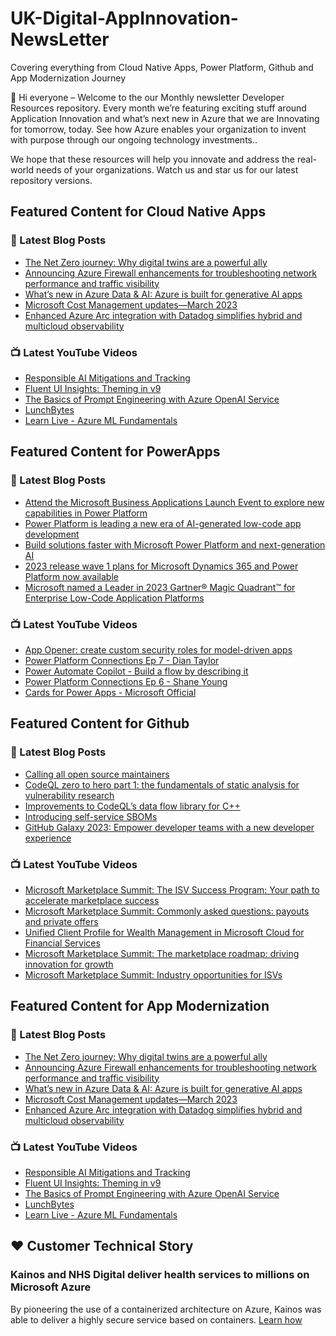 # UK-Digital-AppInnovation-NewsLetter

Covering everything from Cloud Native Apps, Power Platform, Github and App Modernization Journey

👋 Hi everyone – Welcome to the our Monthly newsletter Developer Resources repository. Every month we’re featuring exciting stuff around Application Innovation and what’s next new in Azure that we are Innovating for tomorrow, today. See how Azure enables your organization to invent with purpose through our ongoing technology investments..


We hope that these resources will help you innovate and address the real-world needs of your organizations. Watch us and star us for our latest repository versions.

## Featured Content for Cloud Native Apps


### 📝 Latest Blog Posts

    
<!-- BLOGCNA:START -->
- [The Net Zero journey: Why digital twins are a powerful ally](https://azure.microsoft.com/blog/the-net-zero-journey-why-digital-twins-are-a-powerful-ally/)
- [Announcing Azure Firewall enhancements for troubleshooting network performance and traffic visibility](https://azure.microsoft.com/blog/announcing-azure-firewall-enhancements-for-troubleshooting-network-performance-and-traffic-visibility/)
- [What’s new in Azure Data & AI: Azure is built for generative AI apps](https://azure.microsoft.com/blog/what-s-new-in-azure-data-and-ai-azure-is-built-for-generative-ai-apps/)
- [Microsoft Cost Management updates—March 2023](https://azure.microsoft.com/blog/microsoft-cost-management-updates-march-2023/)
- [Enhanced Azure Arc integration with Datadog simplifies hybrid and multicloud observability](https://azure.microsoft.com/blog/enhanced-azure-arc-integration-with-datadog-simplifies-hybrid-and-multicloud-observability/)
<!-- BLOGCNA:END -->

### 📺 Latest YouTube Videos

 
<!-- YOUTUBECNA:START -->
- [Responsible AI Mitigations and Tracking](https://www.youtube.com/watch?v=93it7rOQLpQ)
- [Fluent UI Insights: Theming in v9](https://www.youtube.com/watch?v=f5Lh5CJRwpE)
- [The Basics of Prompt Engineering with Azure OpenAI Service](https://www.youtube.com/watch?v=QzZSJDxdUg0)
- [LunchBytes](https://www.youtube.com/watch?v=UlWxs1_QJVI)
- [Learn Live - Azure ML Fundamentals](https://www.youtube.com/watch?v=B3MTKu989ks)
<!-- YOUTUBECNA:END -->

##  Featured Content for PowerApps
### 📝 Latest Blog Posts
<!-- BLOGPOWER:START -->
- [Attend the Microsoft Business Applications Launch Event to explore new capabilities in Power Platform](https://cloudblogs.microsoft.com/powerplatform/2023/03/22/attend-the-microsoft-business-applications-launch-event-to-explore-new-capabilities-in-power-platform/)
- [Power Platform is leading a new era of AI-generated low-code app development](https://cloudblogs.microsoft.com/powerplatform/2023/03/16/power-platform-is-leading-a-new-era-of-ai-generated-low-code-app-development/)
- [Build solutions faster with Microsoft Power Platform and next-generation AI](https://cloudblogs.microsoft.com/powerplatform/2023/03/06/build-solutions-faster-with-microsoft-power-platform-and-next-generation-ai/)
- [2023 release wave 1 plans for Microsoft Dynamics 365 and Power Platform now available](https://cloudblogs.microsoft.com/dynamics365/bdm/2023/01/25/2023-release-wave-1-plans-for-microsoft-dynamics-365-and-power-platform-now-available/)
- [Microsoft named a Leader in 2023 Gartner® Magic Quadrant™ for Enterprise Low-Code Application Platforms](https://powerapps.microsoft.com/en-us/blog/microsoft-named-a-leader-in-2023-gartner-magic-quadrant-for-enterprise-low-code-application-platforms/)
<!-- BLOGPOWER:END -->
 ### 📺 Latest YouTube Videos
    
<!-- YOUTUBEPOWER:START -->
- [App Opener: create custom security roles for model-driven apps](https://www.youtube.com/watch?v=qkGxlW9_Huo)
- [Power Platform Connections Ep 7 - Dian Taylor](https://www.youtube.com/watch?v=5GEEhSSgMDo)
- [Power Automate Copilot - Build a flow by describing it](https://www.youtube.com/watch?v=Qvv2X3DGIDM)
- [Power Platform Connections Ep 6 - Shane Young](https://www.youtube.com/watch?v=v6mifi35_SQ)
- [Cards for Power Apps - Microsoft Official](https://www.youtube.com/watch?v=DwZAm-SA5Ew)
<!-- YOUTUBEPOWER:END -->

##  Featured Content for Github
### 📝 Latest Blog Posts
<!-- BLOGGITHUB:START -->
- [Calling all open source maintainers](https://github.blog/2023-04-03-calling-all-open-source-maintainers/)
- [CodeQL zero to hero part 1: the fundamentals of static analysis for vulnerability research](https://github.blog/2023-03-31-codeql-zero-to-hero-part-1-the-fundamentals-of-static-analysis-for-vulnerability-research/)
- [Improvements to CodeQL’s data flow library for C++](https://github.blog/2023-03-30-improvements-to-codeqls-data-flow-library-for-c/)
- [Introducing self-service SBOMs](https://github.blog/2023-03-28-introducing-self-service-sboms/)
- [GitHub Galaxy 2023: Empower developer teams with a new developer experience](https://github.blog/2023-03-28-github-galaxy-2023-empower-developer-teams-with-a-new-developer-experience/)
<!-- BLOGGITHUB:END -->
### 📺 Latest YouTube Videos
<!-- YOUTUBEGITHUB:START -->
- [Microsoft Marketplace Summit: The ISV Success Program: Your path to accelerate marketplace success](https://www.youtube.com/watch?v=AwBRvh-dk48)
- [Microsoft Marketplace Summit: Commonly asked questions: payouts and private offers](https://www.youtube.com/watch?v=9dhD25L3HHY)
- [Unified Client Profile for Wealth Management in Microsoft Cloud for Financial Services](https://www.youtube.com/watch?v=Z27qnDLyH2E)
- [Microsoft Marketplace Summit: The marketplace roadmap: driving innovation for growth](https://www.youtube.com/watch?v=U_KioLonPTw)
- [Microsoft Marketplace Summit: Industry opportunities for ISVs](https://www.youtube.com/watch?v=DAFrbmQE6m4)
<!-- YOUTUBEGITHUB:END -->
##  Featured Content for App Modernization
### 📝 Latest Blog Posts
<!-- BLOGAPPMOD:START -->
- [The Net Zero journey: Why digital twins are a powerful ally](https://azure.microsoft.com/blog/the-net-zero-journey-why-digital-twins-are-a-powerful-ally/)
- [Announcing Azure Firewall enhancements for troubleshooting network performance and traffic visibility](https://azure.microsoft.com/blog/announcing-azure-firewall-enhancements-for-troubleshooting-network-performance-and-traffic-visibility/)
- [What’s new in Azure Data & AI: Azure is built for generative AI apps](https://azure.microsoft.com/blog/what-s-new-in-azure-data-and-ai-azure-is-built-for-generative-ai-apps/)
- [Microsoft Cost Management updates—March 2023](https://azure.microsoft.com/blog/microsoft-cost-management-updates-march-2023/)
- [Enhanced Azure Arc integration with Datadog simplifies hybrid and multicloud observability](https://azure.microsoft.com/blog/enhanced-azure-arc-integration-with-datadog-simplifies-hybrid-and-multicloud-observability/)
<!-- BLOGAPPMOD:END -->
### 📺 Latest YouTube Videos
<!-- YOUTUBEAPPMOD:START -->
- [Responsible AI Mitigations and Tracking](https://www.youtube.com/watch?v=93it7rOQLpQ)
- [Fluent UI Insights: Theming in v9](https://www.youtube.com/watch?v=f5Lh5CJRwpE)
- [The Basics of Prompt Engineering with Azure OpenAI Service](https://www.youtube.com/watch?v=QzZSJDxdUg0)
- [LunchBytes](https://www.youtube.com/watch?v=UlWxs1_QJVI)
- [Learn Live - Azure ML Fundamentals](https://www.youtube.com/watch?v=B3MTKu989ks)
<!-- YOUTUBEAPPMOD:END -->


## ♥️ Customer Technical Story 

### Kainos and NHS Digital deliver health services to millions on Microsoft Azure

By pioneering the use of a containerized architecture on Azure, Kainos was able to deliver a highly secure service based on containers. [Learn how](https://customers.microsoft.com/en-us/story/1368348549535774520-kainos-and-nhs-digital-deliver-health-services-to-millions-on-microsoft-azure)

